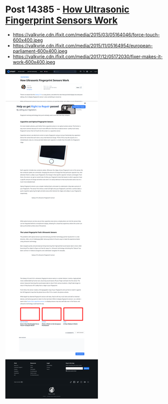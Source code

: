 # Post 14385 - [How Ultrasonic Fingerprint Sensors Work](https://www.ifixit.com/News/14385/how-ultrasonic-fingerprint-sensors-work)

- https://valkyrie.cdn.ifixit.com/media/2015/03/05164046/force-touch-600x400.jpeg
- https://valkyrie.cdn.ifixit.com/media/2015/11/05164954/european-parliament-600x400.jpeg
- https://valkyrie.cdn.ifixit.com/media/2017/12/05172030/fixer-makes-it-work-600x400.jpeg

![screencap](screenshots/d93fb405-24cd-4eea-bfb9-eb95070f825b.png)
